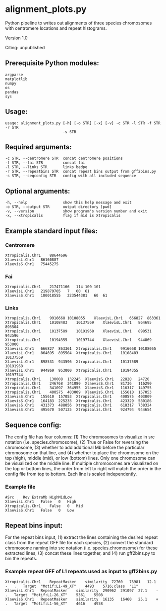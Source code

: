 # alignment_plots.py

Python pipeline to writes out alignments of three species chromosomes with centromere locations and repeat histograms.

Version 1.0

Citing: unpublished

## Prerequisite Python modules:

```
argparse
matplotlib
numpy
os
pandas
sys
```

## Usage: 

```
usage: alignment_plots.py [-h] [-o STR] [-x] [-v] -c STR -l STR -f STR -r STR
                          -s STR
```

## Required arguments:

```
-c STR, --centromere STR  concat centromere positions
-f STR, --fai STR         concat fai
-l STR, --links STR       links bedpe
-r STR, --repeatbins STR  concat repeat bins output from gff2bins.py
-s STR, --seqconfig STR   config with all included sequence
```

## Optional arguments:

```
-h, --help                show this help message and exit
-o STR, --output STR      output directory [pwd]
-v, --version             show program's version number and exit
-x, --xtropicalis         flag if mid is Xtropicalis
```

## Example standard input files:

### Centromere

```
Xtropicalis.Chr1	88644696
XlaevisL.Chr1	86160887
XlaevisS.Chr1	75445275
```

### Fai

```
Xtropicalis.Chr1	217471166	114	100	101
XlaevisL.Chr1	219879705	7	60	61
XlaevisS.Chr1	180018555	223544381	60	61
```

### Links

```
Xtropicalis.Chr1	9916668	10108055	XlaevisL.Chr1	666827	863361
Xtropicalis.Chr1	10108483	10137569	XlaevisL.Chr1	864695	895504
Xtropicalis.Chr1	10137589	10191968	XlaevisL.Chr1	898531	943596
Xtropicalis.Chr1	10194355	10197744	XlaevisL.Chr1	944869	953000
XlaevisL.Chr1	666827	863361	Xtropicalis.Chr1	9916668	10108055
XlaevisL.Chr1	864695	895504	Xtropicalis.Chr1	10108483	10137569
XlaevisL.Chr1	898531	943596	Xtropicalis.Chr1	10137589	10191968
XlaevisL.Chr1	944869	953000	Xtropicalis.Chr1	10194355	10197744
Xtropicalis.Chr1	130008	132245	XlaevisS.Chr1	22820	24720
Xtropicalis.Chr1	246768	341080	XlaevisS.Chr1	81736	116290
Xtropicalis.Chr1	341097	364955	XlaevisS.Chr1	116317	149755
Xtropicalis.Chr1	400575	403009	XlaevisS.Chr1	155610	157053
XlaevisS.Chr1	155610	157053	Xtropicalis.Chr1	400575	403009
XlaevisS.Chr1	164183	225233	Xtropicalis.Chr1	423329	580186
XlaevisS.Chr1	431373	488056	Xtropicalis.Chr1	618317	738324
XlaevisS.Chr1	495670	507125	Xtropicalis.Chr1	924794	944654
```

## Sequence config:

The config file has four columns: (1) The chromosomes to visualize in src notation (i.e. species.chromosome), (2) True or False for reversing the chromosome, (3) whether to add additional Mb before the particular chromosome on that line, and (4) whether to place the chromosome on the top (high), middle (mid), or low (bottom) lines. Only one chromosome can be visualized on the middle line. If multiple chromosomes are visualized on the top or bottom lines, the order from left to right will match the order in the config file from top to bottom. Each line is scaled independently.

### Example file

```
#Src	Rev	ExtraMb	HighMidLow
XlaevisL.Chr1	False	0	High
Xtropicalis.Chr1	False	0	Mid
XlaevisS.Chr1	False	0	Low
```

## Repeat bins input:

For the repeat bins input, (1) extract the lines containing the desired repeat class from the repeat GFF file for each species, (2) convert the standard chromosome naming into src notation (i.e. species.chromosome) for these extracted lines, (3) concat these lines together, and (4) run gff2bins.py to bin the repeats.

### Example repeat GFF of L1 repeats used as input to gff2bins.py

```
Xtropicalis.Chr1	RepeatMasker	similarity	72760	73981	12.1	-	.	Target	"Motif:L1-49_XT"	4493	5716;class	"L1"
XlaevisL.Chr1	RepeatMasker	similarity	290962	291097	27.1	-	.	Target	"Motif:L1-26_XT"	5361	5508
XlaevisS.Chr1	RepeatMasker	similarity	16135	16460	25.1	+	.	Target	"Motif:L1-56_XT"	4616	4958
```
